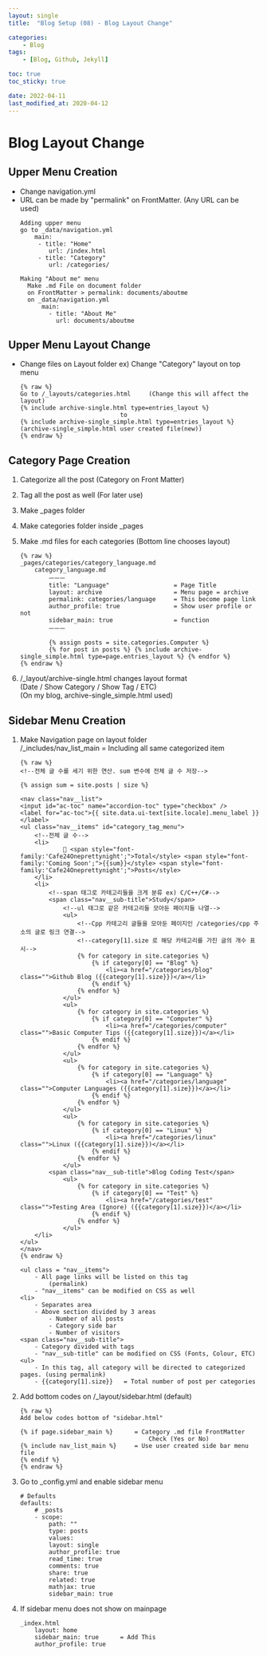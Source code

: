 ```yaml
---
layout: single
title:  "Blog Setup (08) - Blog Layout Change"

categories:
    - Blog
tags:
    - [Blog, Github, Jekyll]

toc: true
toc_sticky: true

date: 2022-04-11
last_modified_at: 2020-04-12
---
```


# Blog Layout Change

## Upper Menu Creation
  - Change navigation.yml
  - URL can be made by "permalink" on FrontMatter. (Any URL can be used)
      ```
      Adding upper menu
      go to _data/navigation.yml
          main:
           - title: "Home"
              url: /index.html
           - title: "Category"
              url: /categories/

      Making "About me" menu
        Make .md File on document folder
        on FrontMatter > permalink: documents/aboutme
        on _data/navigation.yml
            main:
              - title: "About Me"
                url: documents/aboutme
      ```
## Upper Menu Layout Change
  - Change files on Layout folder ex) Change "Category" layout on top menu
      ```
      {% raw %}
      Go to /_layouts/categories.html     (Change this will affect the layout)
      {% include archive-single.html type=entries_layout %}
                                  to
      {% include archive-single_simple.html type=entries_layout %}
      (archive-single_simple.html user created file(new))
      {% endraw %}
      ```


## Category Page Creation
1. Categorize all the post (Category on Front Matter)
2. Tag all the post as well (For later use)
3. Make _pages folder
4. Make categories folder inside _pages
5. Make .md files for each categories (Bottom line chooses layout)
    ```
    {% raw %}
    _pages/categories/category_language.md
        category_language.md
            ㅡㅡㅡ
            title: "Language"                  = Page Title 
            layout: archive                    = Menu page = archive
            permalink: categories/language     = This become page link
            author_profile: true               = Show user profile or not
            sidebar_main: true                 = function
            ㅡㅡㅡ

            {% assign posts = site.categories.Computer %}
            {% for post in posts %} {% include archive-single_simple.html type=page.entries_layout %} {% endfor %}
    {% endraw %}
    ```

6. /_layout/archive-single.html changes layout format  
    (Date / Show Category / Show Tag / ETC)  
    (On my blog, archive-single_simple.html used)

## Sidebar Menu Creation
1. Make Navigation page on layout folder  
    /_includes/nav_list_main  = Including all same categorized item
    ```
    {% raw %}
    <!--전체 글 수를 세기 위한 연산. sum 변수에 전체 글 수 저장-->

    {% assign sum = site.posts | size %}

    <nav class="nav__list">
    <input id="ac-toc" name="accordion-toc" type="checkbox" />
    <label for="ac-toc">{{ site.data.ui-text[site.locale].menu_label }}</label>
    <ul class="nav__items" id="category_tag_menu">
        <!--전체 글 수-->
        <li>
                📂 <span style="font-family:'Cafe24Oneprettynight';">Total</style> <span style="font-family:'Coming Soon';">{{sum}}</style> <span style="font-family:'Cafe24Oneprettynight';">Posts</style> 
        </li>
        <li>
            <!--span 태그로 카테고리들을 크게 분류 ex) C/C++/C#-->
            <span class="nav__sub-title">Study</span>
                <!--ul 태그로 같은 카테고리들 모아둔 페이지들 나열-->
                <ul>
                    <!--Cpp 카테고리 글들을 모아둔 페이지인 /categories/cpp 주소의 글로 링크 연결-->
                    <!--category[1].size 로 해당 카테고리를 가진 글의 개수 표시--> 
                    {% for category in site.categories %}
                        {% if category[0] == "Blog" %}
                            <li><a href="/categories/blog" class="">Github Blog ({{category[1].size}})</a></li>
                        {% endif %}
                    {% endfor %}
                </ul>
                <ul>
                    {% for category in site.categories %}
                        {% if category[0] == "Computer" %}
                            <li><a href="/categories/computer" class="">Basic Computer Tips ({{category[1].size}})</a></li>
                        {% endif %}
                    {% endfor %}
                </ul>
                <ul>
                    {% for category in site.categories %}
                        {% if category[0] == "Language" %}
                            <li><a href="/categories/language" class="">Computer Languages ({{category[1].size}})</a></li>
                        {% endif %}
                    {% endfor %}
                </ul>
                <ul>
                    {% for category in site.categories %}
                        {% if category[0] == "Linux" %}
                            <li><a href="/categories/linux" class="">Linux ({{category[1].size}})</a></li>
                        {% endif %}
                    {% endfor %}
                </ul>
            <span class="nav__sub-title">Blog Coding Test</span>
                <ul>
                    {% for category in site.categories %}
                        {% if category[0] == "Test" %}
                            <li><a href="/categories/test" class="">Testing Area (Ignore) ({{category[1].size}})</a></li>
                        {% endif %}
                    {% endfor %}
                </ul>
        </li>
    </ul>
    </nav>
    {% endraw %}
    ```

    ```
    <ul class = "nav__items">
        - All page links will be listed on this tag
            (permalink)
        - "nav__items" can be modified on CSS as well
    <li> 
        - Separates area
        - Above section divided by 3 areas
            - Number of all posts
            - Category side bar
            - Number of visitors
    <span class="nav__sub-title"> 
        - Category divided with tags 
        - "nav__sub-title" can be modified on CSS (Fonts, Colour, ETC)
    <ul>
        - In this tag, all category will be directed to categorized pages. (using permalink)
        - {{category[1].size}}   = Total number of post per categories
    ```
2. Add bottom codes on /_layout/sidebar.html (default)
    ```
    {% raw %}
    Add below codes bottom of "sidebar.html"
    
    {% if page.sidebar_main %}      = Category .md file FrontMatter  
                                        Check (Yes or No)
    {% include nav_list_main %}     = Use user created side bar menu file
    {% endif %}
    {% endraw %}
    ```
3. Go to _config.yml and enable sidebar menu
    ```
    # Defaults
    defaults:
        # _posts
        - scope:
            path: ""
            type: posts
            values:
            layout: single
            author_profile: true
            read_time: true
            comments: true
            share: true
            related: true
            mathjax: true
            sidebar_main: true
    ```
4. If sidebar menu does not show on mainpage
    ```
    _index.html
        layout: home
        sidebar_main: true      = Add This
        author_profile: true
    ```
